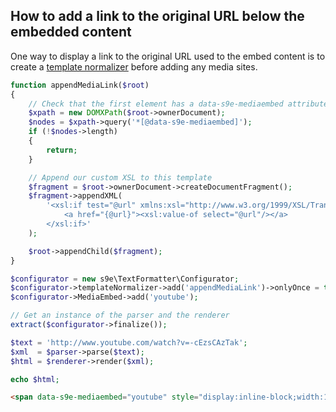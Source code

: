 <h2>How to add a link to the original URL below the embedded content</h2>

One way to display a link to the original URL used to the embed content is to create a [template normalizer](../../Templating/Template_normalization/Change_default.md#add-your-own-custom-normalization) before adding any media sites.

```php
function appendMediaLink($root)
{
	// Check that the first element has a data-s9e-mediaembed attribute
	$xpath = new DOMXPath($root->ownerDocument);
	$nodes = $xpath->query('*[@data-s9e-mediaembed]');
	if (!$nodes->length)
	{
		return;
	}

	// Append our custom XSL to this template
	$fragment = $root->ownerDocument->createDocumentFragment();
	$fragment->appendXML(
		'<xsl:if test="@url" xmlns:xsl="http://www.w3.org/1999/XSL/Transform">
			<a href="{@url}"><xsl:value-of select="@url"/></a>
		</xsl:if>'
	);

	$root->appendChild($fragment);
}

$configurator = new s9e\TextFormatter\Configurator;
$configurator->templateNormalizer->add('appendMediaLink')->onlyOnce = true;
$configurator->MediaEmbed->add('youtube');

// Get an instance of the parser and the renderer
extract($configurator->finalize());

$text = 'http://www.youtube.com/watch?v=-cEzsCAzTak';
$xml  = $parser->parse($text);
$html = $renderer->render($xml);

echo $html;
```
```html
<span data-s9e-mediaembed="youtube" style="display:inline-block;width:100%;max-width:640px"><span style="display:block;overflow:hidden;position:relative;padding-bottom:56.25%"><iframe allowfullscreen="" scrolling="no" style="background:url(https://i.ytimg.com/vi/-cEzsCAzTak/hqdefault.jpg) 50% 50% / cover;border:0;height:100%;left:0;position:absolute;width:100%" src="https://www.youtube.com/embed/-cEzsCAzTak"></iframe></span></span><a href="http://www.youtube.com/watch?v=-cEzsCAzTak">http://www.youtube.com/watch?v=-cEzsCAzTak</a>
```
